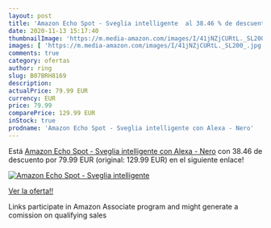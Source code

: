 ```yaml
---
layout: post
title: 'Amazon Echo Spot - Sveglia intelligente  al 38.46 % de descuento'
date: 2020-11-13 15:17:40
thumbnailImage: 'https://m.media-amazon.com/images/I/41jNZjCURtL._SL200_.jpg'
images: [ 'https://m.media-amazon.com/images/I/41jNZjCURtL._SL200_.jpg' ]
comments: true
category: ofertas
author: ring
slug: B07BRH8169
description:
actualPrice: 79.99 EUR
currency: EUR
price: 79.99
comparePrice: 129.99 EUR
inStock: true
prodname: 'Amazon Echo Spot - Sveglia intelligente con Alexa - Nero'
---
```


Está [Amazon Echo Spot - Sveglia intelligente con Alexa - Nero](https://www.amazon.it/dp/B07BRH8169/?tag=tolees00-21) con 38.46 de descuento por 79.99 EUR (original: 129.99 EUR) en el siguiente enlace!

[![Amazon Echo Spot - Sveglia intelligente ](https://m.media-amazon.com/images/I/41jNZjCURtL._SL200_.jpg)](https://www.amazon.it/dp/B07BRH8169/?tag=tolees00-21)

[Ver la oferta!!](https://www.amazon.it/dp/B07BRH8169/?tag=tolees00-21)

Links participate in Amazon Associate program and might generate a comission on qualifying sales


